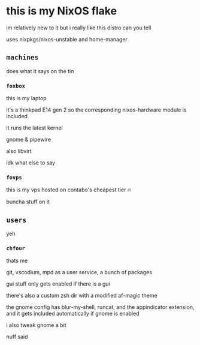 # this is my NixOS flake

im relatively new to it but i really like this distro can you tell

uses nixpkgs/nixos-unstable and home-manager

## `machines`

does what it says on the tin

### `foxbox`

this is my laptop

it's a thinkpad E14 gen 2 so the corresponding nixos-hardware
module is included

it runs the latest kernel

gnome & pipewire

also libvirt

idk what else to say

### `fovps`

this is my vps hosted on contabo's cheapest tier :fire:

buncha stuff on it

## `users`

yeh

### `chfour`

thats me

git, vscodium, mpd as a user service, a bunch of packages

gui stuff only gets enabled if there is a gui

there's also a custom zsh dir with a modified af-magic theme

the gnome config has blur-my-shell, runcat, and the appindicator extension, and it gets
included automatically if gnome is enabled

i also tweak gnome a bit

nuff said
